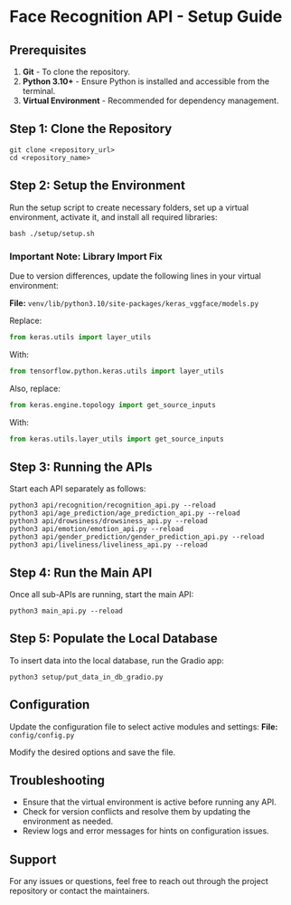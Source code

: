 # Face Recognition API - Setup Guide

## Prerequisites
1. **Git** - To clone the repository.
2. **Python 3.10+** - Ensure Python is installed and accessible from the terminal.
3. **Virtual Environment** - Recommended for dependency management.

## Step 1: Clone the Repository
```
git clone <repository_url>
cd <repository_name>
```

## Step 2: Setup the Environment
Run the setup script to create necessary folders, set up a virtual environment, activate it, and install all required libraries:
```
bash ./setup/setup.sh
```

### Important Note: Library Import Fix
Due to version differences, update the following lines in your virtual environment:

**File:** `venv/lib/python3.10/site-packages/keras_vggface/models.py`

Replace:
```python
from keras.utils import layer_utils
```
With:
```python
from tensorflow.python.keras.utils import layer_utils
```

Also, replace:
```python
from keras.engine.topology import get_source_inputs
```
With:
```python
from keras.utils.layer_utils import get_source_inputs
```

## Step 3: Running the APIs
Start each API separately as follows:
```
python3 api/recognition/recognition_api.py --reload
python3 api/age_prediction/age_prediction_api.py --reload
python3 api/drowsiness/drowsiness_api.py --reload
python3 api/emotion/emotion_api.py --reload
python3 api/gender_prediction/gender_prediction_api.py --reload
python3 api/liveliness/liveliness_api.py --reload
```

## Step 4: Run the Main API
Once all sub-APIs are running, start the main API:
```
python3 main_api.py --reload
```

## Step 5: Populate the Local Database
To insert data into the local database, run the Gradio app:
```
python3 setup/put_data_in_db_gradio.py
```

## Configuration
Update the configuration file to select active modules and settings:
**File:** `config/config.py`

Modify the desired options and save the file.

## Troubleshooting
- Ensure that the virtual environment is active before running any API.
- Check for version conflicts and resolve them by updating the environment as needed.
- Review logs and error messages for hints on configuration issues.

## Support
For any issues or questions, feel free to reach out through the project repository or contact the maintainers.

